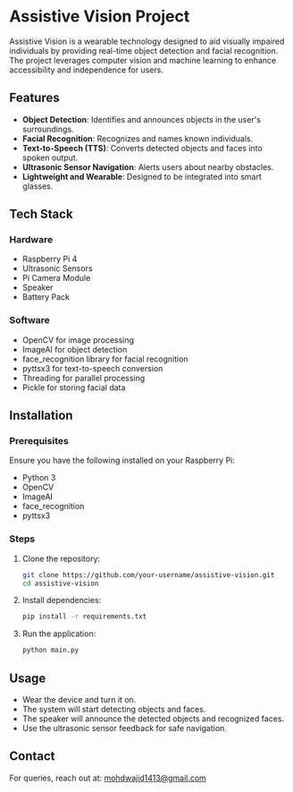 # Assistive Vision Project

Assistive Vision is a wearable technology designed to aid visually impaired individuals by providing real-time object detection and facial recognition. The project leverages computer vision and machine learning to enhance accessibility and independence for users.

## Features

- **Object Detection**: Identifies and announces objects in the user's surroundings.
- **Facial Recognition**: Recognizes and names known individuals.
- **Text-to-Speech (TTS)**: Converts detected objects and faces into spoken output.
- **Ultrasonic Sensor Navigation**: Alerts users about nearby obstacles.
- **Lightweight and Wearable**: Designed to be integrated into smart glasses.

## Tech Stack

### Hardware
- Raspberry Pi 4
- Ultrasonic Sensors
- Pi Camera Module
- Speaker
- Battery Pack

### Software
- OpenCV for image processing
- ImageAI for object detection
- face_recognition library for facial recognition
- pyttsx3 for text-to-speech conversion
- Threading for parallel processing
- Pickle for storing facial data

## Installation

### Prerequisites
Ensure you have the following installed on your Raspberry Pi:
- Python 3
- OpenCV
- ImageAI
- face_recognition
- pyttsx3

### Steps
1. Clone the repository:
   ```sh
   git clone https://github.com/your-username/assistive-vision.git
   cd assistive-vision
   ```
2. Install dependencies:
   ```sh
   pip install -r requirements.txt
   ```
3. Run the application:
   ```sh
   python main.py
   ```

## Usage
- Wear the device and turn it on.
- The system will start detecting objects and faces.
- The speaker will announce the detected objects and recognized faces.
- Use the ultrasonic sensor feedback for safe navigation.

## Contact
For queries, reach out at: mohdwajid1413@gmail.com

